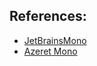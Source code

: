## References: 
- [JetBrainsMono](https://github.com/ryanoasis/nerd-fonts/tree/master/patched-fonts/JetBrainsMono)
- [Azeret Mono](https://github.com/displaay/Azeret)
